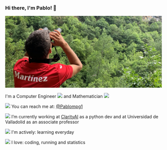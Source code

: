 ### Hi there, I'm Pablo! 👋



![Somiedo](https://github.com/Pablompg/Pablompg/blob/master/somiedo-prismaticos-modificado.jpg)

I'm a Computer Engineer <img src="https://img.icons8.com/fluent/48/000000/under-computer.png" width="16"/> and Mathematician <img src="https://img.icons8.com/office/16/000000/tangent.png" width="15"/>

<img src="https://img.icons8.com/fluent/100/000000/twitter.png" width="18"/> You can reach me at: [@Pablompg1](https://twitter.com/pablompg1)

 <img src="https://img.icons8.com/office/16/000000/computer.png" width="16"/> I’m currently working at [ClarityAI](https://clarity.ai) as a python dev and at Universidad de Valladolid as an associate professor

<img src="https://img.icons8.com/fluent/48/000000/open-resume.png" width="18"/> I'm actively: learning everyday

<img src="https://img.icons8.com/officel/16/000000/in-love.png" width="18"/>  I love: coding, running and statistics

<!--
**Pablompg/Pablompg** is a ✨ _special_ ✨ repository because its `README.md` (this file) appears on your GitHub profile.

Here are some ideas to get you started:

- 🔭 I’m currently working on my degree's final project
- 🌱 I’m currently learning ...
- 👯 I’m looking to collaborate on ...
- 🤔 I’m looking for help with ...
- 💬 Ask me about ...
- 📫 How to reach me: ...
- 😄 Pronouns: ...
- ⚡ Fun fact: ...
- -->
